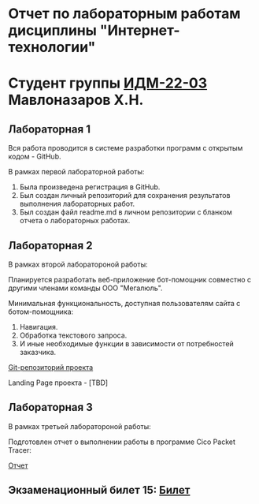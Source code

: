 # Отчет по лабораторным работам дисциплины "Интернет-технологии"
# Студент группы [ИДМ-22-03](https://github.com/stankin/design-2022/wiki/list-idm-22-03) Мавлоназаров Х.Н.

## Лабораторная 1

Вся работа проводится в системе разработки программ с открытым кодом - GitHub.

В рамках первой лабораторной работы:

1. Была произведена регистрация в GitHub.
2. Был создан личный репозиторий для сохранения результатов выполнения лабораторных работ.
3. Был создан файл readme.md в личном репозитории с бланком отчета о лабораторных работах.

## Лабораторная 2

В рамках второй лаборатороной работы:

Планируется разработать веб-приложение бот-помощник совместно с другими членами команды ООО "Мегалюль".

Минимальная функциональность, доступная пользователям сайта с ботом-помощника:

1. Навигация.
2. Обработка текстового запроса.
3. И иные необходимые функции в зависимости от потребностей заказчика.

[Git-репозиторий проекта](https://github.com/lulu2kan/Megalul)

Landing Page проекта - [TBD]

## Лабораторная 3

В рамках третьей лаборатороной работы:

Подготовлен отчет о выполнении работы в программе Cico Packet Tracer:

[Отчет](https://docs.google.com/document/d/1dyh7KsaE6JYk48wx0WNBUXsTn0Znf94s/edit?usp=sharing&ouid=103492057215065050655&rtpof=true&sd=true)

## Экзаменационный билет 15: [Билет](https://github.com/stankin/inet-2022/wiki/exam15)
